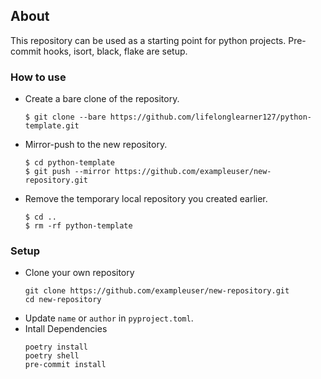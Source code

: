 ## About
This repository can be used as a starting point for python projects. Pre-commit hooks, isort, black, flake are setup.

### How to use
- Create a bare clone of the repository.
	```
	$ git clone --bare https://github.com/lifelonglearner127/python-template.git
	```
- Mirror-push to the new repository.
	```
	$ cd python-template
	$ git push --mirror https://github.com/exampleuser/new-repository.git
	```

- Remove the temporary local repository you created earlier.
	```
	$ cd ..
	$ rm -rf python-template
	```

### Setup
- Clone your own repository
    ```
    git clone https://github.com/exampleuser/new-repository.git
    cd new-repository
    ```
- Update `name` or `author` in `pyproject.toml`.
- Intall Dependencies
    ```
    poetry install
    poetry shell
    pre-commit install
    ```
